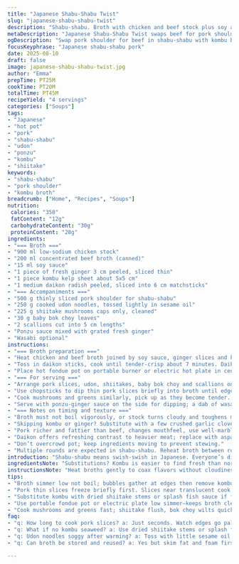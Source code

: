 ```yaml
---
title: "Japanese Shabu-Shabu Twist"
slug: "japanese-shabu-shabu-twist"
description: "Shabu-shabu. Broth with chicken and beef stock plus soy and kombu seaweed instead of nori. Carrots swapped for daikon radish, sliced thin for crisp bite. Beef replaced by thinly sliced pork shoulder to change profile. Served with udon noodles over soba for chew. Shiitake and baby bok choy for greens, plus scallions like original. Ponzu sauce with grated ginger added punch; wasabi optional. Broth simmers gently, aromas of ginger and seaweed fill kitchen. Meat cooks fast, just on edge of pink. Perfect timing makes this a vibrant, interactive meal rich in textures and umami. "
metaDescription: "Japanese Shabu-Shabu Twist swaps beef for pork shoulder with daikon and kombu broth, served with udon, shiitake, and ponzu for rich umami and crunch."
ogDescription: "Swap pork shoulder for beef in shabu-shabu with kombu broth, daikon crunch, shiitake, and udon. Quick cook, punchy ponzu, and must-watch timing."
focusKeyphrase: "Japanese shabu-shabu pork"
date: 2025-08-10
draft: false
image: japanese-shabu-shabu-twist.jpg
author: "Emma"
prepTime: PT25M
cookTime: PT20M
totalTime: PT45M
recipeYield: "4 servings"
categories: ["Soups"]
tags:
- "Japanese"
- "hot pot"
- "pork"
- "shabu-shabu"
- "udon"
- "ponzu"
- "kombu"
- "shiitake"
keywords:
- "shabu-shabu"
- "pork shoulder"
- "kombu broth"
breadcrumb: ["Home", "Recipes", "Soups"]
nutrition: 
 calories: "350"
 fatContent: "12g"
 carbohydrateContent: "30g"
 proteinContent: "28g"
ingredients:
- "=== Broth ==="
- "900 ml low-sodium chicken stock"
- "200 ml concentrated beef broth (canned)"
- "15 ml soy sauce"
- "1 piece of fresh ginger 3 cm peeled, sliced thin"
- "1 piece kombu kelp sheet about 5x5 cm"
- "1 medium daikon radish peeled, sliced into 6 cm matchsticks"
- "=== Accompaniments ==="
- "500 g thinly sliced pork shoulder for shabu-shabu"
- "250 g cooked udon noodles, tossed lightly in sesame oil"
- "225 g shiitake mushrooms caps only, cleaned"
- "30 g baby bok choy leaves"
- "2 scallions cut into 5 cm lengths"
- "Ponzu sauce mixed with grated fresh ginger"
- "Wasabi optional"
instructions:
- "=== Broth preparation ==="
- "Heat chicken and beef broth joined by soy sauce, ginger slices and kombu in fondue pot or medium saucepan until just before boiling; watch for tiny bubbles at edges. That gentle simmer keeps clear broth. Remove ginger and kombu after about 6 minutes, once aroma becomes sharp but before bitterness."
- "Toss in daikon sticks, cook until tender-crisp about 7 minutes. Daikon should still have slight bite; test one. Remove with slotted spoon; transfer to serving bowl."
- "Place hot fondue pot on portable burner or electric hot plate in center of table, set to low simmer."
- "=== For serving ==="
- "Arrange pork slices, udon, shiitakes, baby bok choy and scallions on platters."
- "Use chopsticks to dip thin pork slices briefly into broth until edges just turn pale pink. Meat should be barely cooked through; timing varies but seconds, not minutes."
- "Cook mushrooms and greens similarly, pick up as they become tender. Udon warms quickly, do not overcook."
- "Serve with ponzu-ginger sauce on the side for dipping; a dab of wasabi adds heat if you like."
- "=== Notes on timing and texture ==="
- "Broth must not boil vigorously, or stock turns cloudy and toughens meat texture."
- "Skipping kombu or ginger? Substitute with a few crushed garlic cloves or a strip of dried shiitake stem for depth."
- "Pork richer and fattier than beef, changes mouthfeel, use well-marbled pieces for best result."
- "Daikon offers refreshing contrast to heavier meat; replace with asparagus tips if unavailable but reduce cook time."
- "Don’t overcrowd pot; keep ingredients moving to prevent stewing."
- "Multiple rounds are expected in shabu-shabu. Reheat broth between rounds if it cools too much."
introduction: "Shabu-shabu means swish-swish in Japanese. Everyone’s dipping thin meat and veggies in hot broth, cooking them live. The aroma’s hitting—ginger sharp, seaweed umami-rich, bubbling quietly beneath thin wisps of steam. I swapped out beef for pork here; greater fat, sweeter bites. Nestled daikon radish cuts in place of carrots; they keep snaps under teeth, add brightness. Udon noodles soak up flavors unlike soba’s nuttiness—wanted more chew. It’s interactive, social, fast-paced but thoughtful. Broth simmering, meat sliding pink before your eyes. Often rushed; timing is everything—too long and pork dries out, too short and cold inside. Every step matters; you can smell when broth’s turned, see the mushrooms plump. Shabu-shabu is about patience masked by quick bursts. My kitchen smells alive, everyone leaning in, cooking, dipping, eating—just right."
ingredientsNote: "Substitutions? Kombu is easier to find fresh than nori and offers a cleaner sea flavor without bitterness. If no kombu, use a splash of fish sauce or dried shiitake for umami. Beef broth adds depth but can overpower; reduce quantity if preferred. Daikon brings crunch and slight sweetness; if unavailable, asparagus or thinly sliced kohlrabi works. Pork shoulders must be thinly sliced to ensure quick cooking—freeze briefly before slicing to ease work. Udon noodles are slippery and chew well; soba is earthier but breaks faster in hot broth. Remember to lightly oil noodles once cooked; prevents clumping during serving. Ponzu customized with fresh grated ginger gives punch—substitute lemon juice with a little vinegar for brightness. Wasabi optional but I always keep it ready. Keep ingredients neat and chilled until last moment, or they’ll weep moisture and lose punch. Mushrooms—choose fresh, firm shiitakes, avoid wet or slimy caps."
instructionsNote: "Heat broths gently to coax flavors without cloudiness. Kombu should never boil aggressively—remove just as bubbles gather. Ginger slices stay long enough to infuse but not bitter. Daikon must remain slightly firm; too soft turns mushy, loses bite. Use slotted spoon to fish out veggies—prevents overcooking in residual heat. Hot plate or electric fondue burner on low simmer keeps broth clear, meat tender. Thin pork cooks in seconds; dip and swirl immediately till pink edges appear. Mushrooms and greens follow suit but watch textures—bok choy wilts fast. Udon noodles warm without cooking further; no sogginess. Don't dump ingredients all at once—overcrowding drops temperature and dilutes flavor. Multiple rounds expected; skim surface to remove foam or fat buildup mid-meal for clean broth. Know when broth smells strong or tastes bitter—time to refresh. Always have extra broth or water at hand to maintain levels during service, adjust seasoning if diluted. A test bite reveals doneness better than clock watch. Spoons for broth, chopsticks for meat and veg, keep setup simple yet effective. Cleaning up? Used broth can be base for soup or sauce later—never waste."
tips:
- "Broth simmer low not boil; bubbles gather at edges then remove kombu. Long soak makes bitter. Ginger stays for punch but pull early before harsh. Timing is aroma cue not clock. Daikon sticks need crisp bite; too soft is sloppy. Use slotted spoon fish out, cool in bowl. Keeps texture true."
- "Pork thin slices freeze briefly first. Slices near translucent cook instantly, pink edges flash. Beef trickier, pork fattier, slips taste richer. Noodles toss sesame oil — stops clump. Udon warms fast no cooking. Overcrowd pot kills broth heat, soggy veggies, dull flavor. Spread rounds; enjoy pacing."
- "Substitute kombu with dried shiitake stems or splash fish sauce if fresh kelp lacking. Daikon swap asparagus tips or thin kohlrabi. Ponzu hits bright with fresh ginger or lemon juice plus vinegar if ginger not ready. Wasabi optional but adds clean burn. Keep all chilled until serve to hold snap and brightness."
- "Use portable fondue pot or electric plate low simmer—keeps broth clear. Hot plate placement critical; center table means interactive. Skim foam or fat mid-meal to keep broth pure. Test broth aroma often; sharp or bitter means refresh time. Extra broth or water near for topping off. Indicators trump timers."
- "Cook mushrooms and greens fast; shiitake flush, bok choy wilts quick. Udon only warms no soak time. Meat cooks several seconds, quick swirl, pink edges appear; meat still soft inside. Don’t wait or pork dries. Chopsticks for meat and veg; simple setup. Broth leftover? Save—base sauces, soups later; waste kills flavor."
faq:
- "q: How long to cook pork slices? a: Just seconds. Watch edges go pale pink not brown. Meat tender still. Thin cuts freeze briefly so slicing easier. Timing varies by thickness; better judge by feel and sight not clock."
- "q: What if no kombu seaweed? a: Use dried shiitake stems or splash fish sauce for umami. Kombu avoids bitterness. Fresh kelp rare sometimes. Broth still flavorful but adjust simmer to avoid cloudiness."
- "q: Udon noodles soggy after warming? a: Toss with little sesame oil right after cooking. Don’t overheat in broth. Just warm enough; no soak. Serve immediately. Cooler noodles clump fast; rice noodles possible sub but texture totally different."
- "q: Can broth be stored and reused? a: Yes but skim fat and foam first; cool fast in fridge. Reheat gently low simmer. Add fresh kombu or broth base for stronger next round. Use leftover broth for soups. Freeze if holding long, but lose some aroma."

---
```


